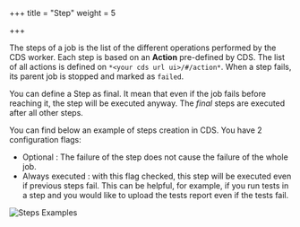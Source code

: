 +++
title = "Step"
weight = 5

+++

The steps of a job is the list of the different operations performed by the CDS worker. Each step is based on an **Action** pre-defined by CDS. The list of all actions is defined on `*<your cds url ui>/#/action*`. When a step fails, its parent job is stopped and marked as `failed`.

You can define a Step as final. It mean that even if the job fails before reaching it, the step will be executed anyway. The *final* steps are executed after all other steps.

You can find below an example of steps creation in CDS.
You have 2 configuration flags:

- Optional : The failure of the step does not cause the failure of the whole job.
- Always executed : with this flag checked, this step will be executed even if previous steps fail. This can be helpful, for example, if you run tests in a step and you would like to upload the tests report even if the tests fail.

![Steps Examples](/images/concepts_step_example.png)
